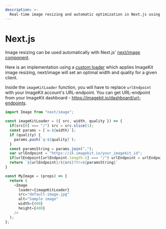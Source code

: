 ```yaml
---
description: >-
  Real-time image resizing and automatic optimization in Next.js using ImageKit.io.
---
```


# Next.js

Image resizing can be used automatically with Next.js' [next/image component](https://nextjs.org/docs/api-reference/next/image). 

Here is an implementation using a [custom loader](https://nextjs.org/docs/api-reference/next/image#loader) which applies ImageKit image resizing, next/image will set an optimal width and quality for a given client.

Inside the `imageKitLoader` function, you will have to replace `urlEndpoint` with your ImageKit account's URL-endpoint. You can get URL-endpoint from your ImageKit dashboard - https://imagekit.io/dashboard/url-endpoints.

```javascript
import Image from "next/image";

const imageKitLoader = ({ src, width, quality }) => {
  if(src[0] === "/") src = src.slice(1);
  const params = [`w-${width}`];
  if (quality) {
    params.push(`q-${quality}`);
  }
  const paramsString = params.join(",");
  var urlEndpoint = "https://ik.imagekit.io/your_imagekit_id";
  if(urlEndpoint[urlEndpoint.length-1] === "/") urlEndpoint = urlEndpoint.substring(0, urlEndpoint.length - 1);
  return `${urlEndpoint}/${src}?tr=${paramsString}`
}

const MyImage = (props) => {
  return (
    <Image
      loader={imageKitLoader}
      src="default-image.jpg"
      alt="Sample image"
      width={400}
      height={400}
    />
  );
};
```